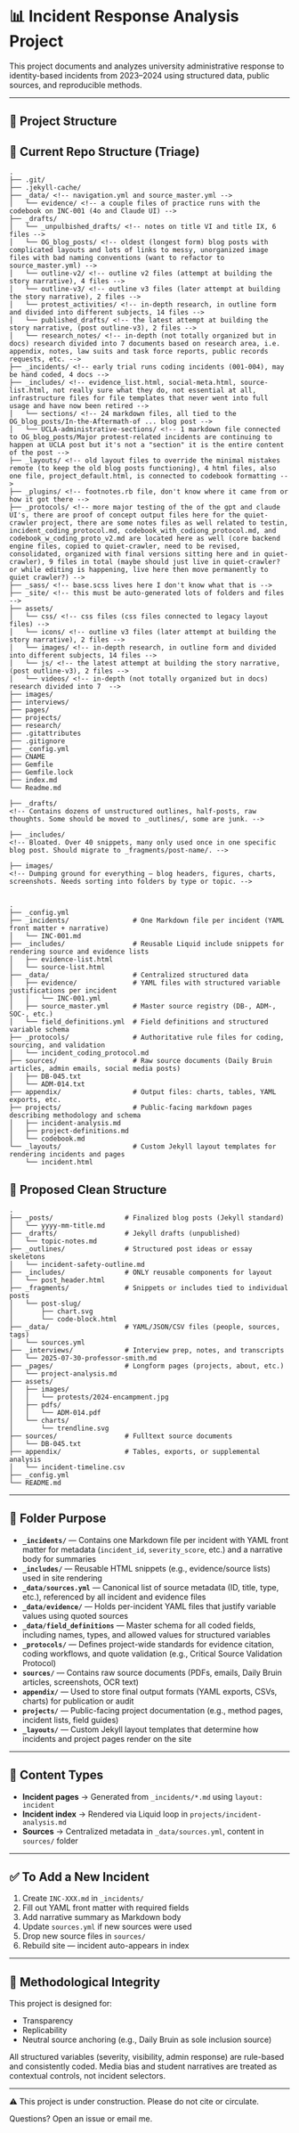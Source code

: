 
# 📊 Incident Response Analysis Project

This project documents and analyzes university administrative response to identity-based incidents from 2023–2024 using structured data, public sources, and reproducible methods.

---

## 🔧 Project Structure

## 🔧 Current Repo Structure (Triage)

```
.
├── .git/
├── .jekyll-cache/
├── _data/ <!-- navigation.yml and source_master.yml -->
│   └── evidence/ <!-- a couple files of practice runs with the codebook on INC-001 (4o and Claude UI) -->
├── _drafts/
│   └── _unpulbished_drafts/ <!-- notes on title VI and title IX, 6 files -->
│   └── OG_blog_posts/ <!-- oldest (longest form) blog posts with complicated layouts and lots of links to messy, unorganized image files with bad naming conventions (want to refactor to source_master.yml) -->
│   └── outline-v2/ <!-- outline v2 files (attempt at building the story narrative), 4 files -->
│   └── outline-v3/ <!-- outline v3 files (later attempt at building the story narrative), 2 files -->
│   └── protest_activities/ <!-- in-depth research, in outline form and divided into different subjects, 14 files -->
│   └── published_drafts/ <!-- the latest attempt at building the story narrative, (post outline-v3), 2 files -->
│   └── research_notes/ <!-- in-depth (not totally organized but in docs) research divided into 7 documents based on research area, i.e. appendix, notes, law suits and task force reports, public records requests, etc. -->
├── _incidents/ <!-- early trial runs coding incidents (001-004), may be hand coded, 4 docs -->
├── _includes/ <!-- evidence_list.html, social-meta.html, source-list.html, not really sure what they do, not essential at all, infrastructure files for file templates that never went into full usage and have now been retired -->
│   └── sections/ <!-- 24 markdown files, all tied to the OG_blog_posts/In-the-Aftermath-of ... blog post -->
│   └── UCLA-administrative-sections/ <!-- 1 markdown file connected to OG_blog_posts/Major protest-related incidents are continuing to happen at UCLA post but it's not a "section" it is the entire content of the post -->
├── _layouts/ <!-- old layout files to override the minimal mistakes remote (to keep the old blog posts functioning), 4 html files, also one file, project_default.html, is connected to codebook formatting -->
├── _plugins/ <!-- footnotes.rb file, don't know where it came from or how it got there -->
├── _protocols/ <!-- more major testing of the of the gpt and claude UI's, there are proof of concept output files here for the quiet-crawler project, there are some notes files as well related to testin, incident_coding_protocol.md, codebook_with_codiong_protocol.md, and codebook_w_coding_proto_v2.md are located here as well (core backend engine files, copied to quiet-crawler, need to be revised, consolidated, organized with final versions sitting here and in quiet-crawler), 9 files in total (maybe should just live in quiet-crawler? or while editing is happening, live here then move permanently to quiet crawler?) -->
├── _sass/ <!-- base.scss lives here I don't know what that is -->
├── _site/ <!-- this must be auto-generated lots of folders and files -->
├── assets/ 
│   └── css/ <!-- css files (css files connected to legacy layout files) -->
│   └── icons/ <!-- outline v3 files (later attempt at building the story narrative), 2 files -->
│   └── images/ <!-- in-depth research, in outline form and divided into different subjects, 14 files -->
│   └── js/ <!-- the latest attempt at building the story narrative, (post outline-v3), 2 files -->
│   └── videos/ <!-- in-depth (not totally organized but in docs) research divided into 7  -->
├── images/
├── interviews/
├── pages/
├── projects/
├── research/
├── .gitattributes
├── .gitignore
├── _config.yml
├── CNAME
├── Gemfile
├── Gemfile.lock
├── index.md
└── Readme.md

├── _drafts/
<!-- Contains dozens of unstructured outlines, half-posts, raw thoughts. Some should be moved to _outlines/, some are junk. -->

├── _includes/
<!-- Bloated. Over 40 snippets, many only used once in one specific blog post. Should migrate to _fragments/post-name/. -->

├── images/
<!-- Dumping ground for everything — blog headers, figures, charts, screenshots. Needs sorting into folders by type or topic. -->


```

```
.
├── _config.yml
├── _incidents/                # One Markdown file per incident (YAML front matter + narrative)
│   └── INC-001.md
├── _includes/                 # Reusable Liquid include snippets for rendering source and evidence lists
│   ├── evidence-list.html
│   └── source-list.html
├── _data/                     # Centralized structured data
│   ├── evidence/              # YAML files with structured variable justifications per incident
│   │   └── INC-001.yml
│   ├── source_master.yml      # Master source registry (DB-, ADM-, SOC-, etc.)
│   └── field_definitions.yml  # Field definitions and structured variable schema
├── _protocols/                # Authoritative rule files for coding, sourcing, and validation
│   └── incident_coding_protocol.md
├── sources/                   # Raw source documents (Daily Bruin articles, admin emails, social media posts)
│   ├── DB-045.txt
│   └── ADM-014.txt
├── appendix/                  # Output files: charts, tables, YAML exports, etc.
├── projects/                  # Public-facing markdown pages describing methodology and schema
│   ├── incident-analysis.md
│   ├── project-definitions.md
│   └── codebook.md
└── _layouts/                  # Custom Jekyll layout templates for rendering incidents and pages
    └── incident.html

```

## 📁 Proposed Clean Structure

```
.
├── _posts/                  # Finalized blog posts (Jekyll standard)
│   └── yyyy-mm-title.md
├── _drafts/                 # Jekyll drafts (unpublished)
│   └── topic-notes.md
├── _outlines/               # Structured post ideas or essay skeletons
│   └── incident-safety-outline.md
├── _includes/               # ONLY reusable components for layout
│   └── post_header.html
├── _fragments/              # Snippets or includes tied to individual posts
│   └── post-slug/
│       ├── chart.svg
│       └── code-block.html
├── _data/                   # YAML/JSON/CSV files (people, sources, tags)
│   └── sources.yml
├── _interviews/             # Interview prep, notes, and transcripts
│   └── 2025-07-30-professor-smith.md
├── _pages/                  # Longform pages (projects, about, etc.)
│   └── project-analysis.md
├── assets/
│   ├── images/
│   │   └── protests/2024-encampment.jpg
│   ├── pdfs/
│   │   └── ADM-014.pdf
│   └── charts/
│       └── trendline.svg
├── sources/                 # Fulltext source documents
│   └── DB-045.txt
├── appendix/                # Tables, exports, or supplemental analysis
│   └── incident-timeline.csv
├── _config.yml
└── README.md

```

---

## 🧱 Folder Purpose

- **`_incidents/`** — Contains one Markdown file per incident with YAML front matter for metadata (`incident_id`, `severity_score`, etc.) and a narrative body for summaries
- **`_includes/`** — Reusable HTML snippets (e.g., evidence/source lists) used in site rendering
- **`_data/sources.yml`** — Canonical list of source metadata (ID, title, type, etc.), referenced by all incident and evidence files
- **`_data/evidence/`** — Holds per-incident YAML files that justify variable values using quoted sources
- **`_data/field_definitions`** — Master schema for all coded fields, including names, types, and allowed values for structured variables
- **`_protocols/`** — Defines project-wide standards for evidence citation, coding workflows, and quote validation (e.g., Critical Source Validation Protocol)
- **`sources/`** — Contains raw source documents (PDFs, emails, Daily Bruin articles, screenshots, OCR text)
- **`appendix/`** — Used to store final output formats (YAML exports, CSVs, charts) for publication or audit
- **`projects/`** — Public-facing project documentation (e.g., method pages, incident lists, field guides)
- **`_layouts/`** — Custom Jekyll layout templates that determine how incidents and project pages render on the site

---

## 📘 Content Types

- **Incident pages** → Generated from `_incidents/*.md` using `layout: incident`  
- **Incident index** → Rendered via Liquid loop in `projects/incident-analysis.md`  
- **Sources** → Centralized metadata in `_data/sources.yml`, content in `sources/` folder

---

## ✅ To Add a New Incident

1. Create `INC-XXX.md` in `_incidents/`  
2. Fill out YAML front matter with required fields  
3. Add narrative summary as Markdown body  
4. Update `sources.yml` if new sources were used  
5. Drop new source files in `sources/`  
6. Rebuild site — incident auto-appears in index

---

## 🧪 Methodological Integrity

This project is designed for:
- Transparency  
- Replicability  
- Neutral source anchoring (e.g., Daily Bruin as sole inclusion source)

All structured variables (severity, visibility, admin response) are rule-based and consistently coded. Media bias and student narratives are treated as contextual controls, not incident selectors.

---

⚠️ This project is under construction. Please do not cite or circulate.

Questions? Open an issue or email me.

